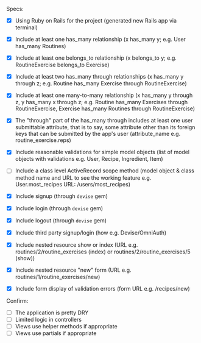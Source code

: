 Specs:

 - [X] Using Ruby on Rails for the project (generated new Rails app via terminal)
 - [X] Include at least one has_many relationship (x has_many y; e.g. User has_many Routines)
 - [X] Include at least one belongs_to relationship (x belongs_to y; e.g. RoutineExercise belongs_to Exercise)
 - [X] Include at least two has_many through relationships (x has_many y through z; e.g. Routine has_many Exercise through RoutineExercise)
 - [X] Include at least one many-to-many relationship (x has_many y through z, y has_many x through z; e.g. Routine has_many Exercises through RoutineExercise, Exercise has_many Routines through RoutineExercise)
 - [X] The "through" part of the has_many through includes at least one user submittable attribute, that is to say, some attribute other than its foreign keys that can be submitted by the app's user (attribute_name e.g. routine_exercise.reps)
 - [X] Include reasonable validations for simple model objects (list of model objects with validations e.g. User, Recipe, Ingredient, Item)
 - [ ] Include a class level ActiveRecord scope method (model object & class method name and URL to see the working feature e.g. User.most_recipes URL: /users/most_recipes)
 - [X] Include signup (through `devise` gem)
 - [X] Include login (through `devise` gem)
 - [X] Include logout (through `devise` gem)
 - [X] Include third party signup/login (how e.g. Devise/OmniAuth)
 - [X] Include nested resource show or index (URL e.g. routines/2/routine_exercises (index) or routines/2/routine_exercises/5 (show))
 - [X] Include nested resource "new" form (URL e.g. routines/1/routine_exercises/new)
 - [X] Include form display of validation errors (form URL e.g. /recipes/new)


Confirm:
 - [ ] The application is pretty DRY
 - [ ] Limited logic in controllers
 - [ ] Views use helper methods if appropriate
 - [ ] Views use partials if appropriate
